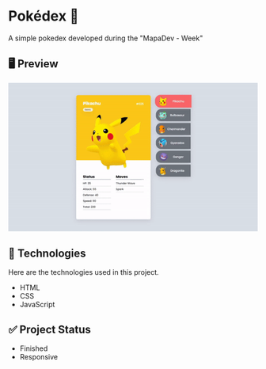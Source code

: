 # Pokédex 🐾
 A simple pokedex developed during the "MapaDev - Week"
 
 ## 🖥 Preview
<img src="readme.gif" alt="gid-readme">
 
 ## 🚀 Technologies
 
 Here are the technologies used in this project.
 * HTML
 * CSS
 * JavaScript
 
 ## ✅ Project Status
 * Finished
 * Responsive

 
